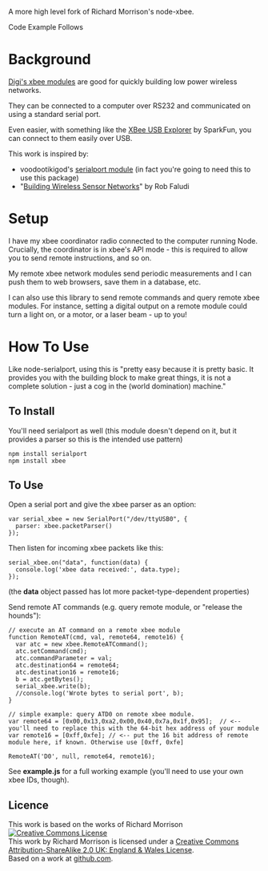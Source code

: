 A more high level fork of Richard Morrison's node-xbee.

Code Example Follows

Background
==========

[Digi's xbee modules](http://www.digi.com/xbee) are good for quickly building low power wireless networks.

They can be connected to a computer over RS232 and communicated on using a standard serial port.

Even easier, with something like the [XBee USB Explorer](http://www.sparkfun.com/products/8687) by SparkFun, you can connect to them easily over USB.

This work is inspired by:

* voodootikigod's [serialport module](https://github.com/voodootikigod/node-serialport) (in fact you're going to need this to use this package)
* "[Building Wireless Sensor Networks](http://shop.oreilly.com/product/9780596807740.do)" by Rob Faludi

Setup
=====

I have my xbee coordinator radio connected to the computer running Node.  Crucially, the coordinator is in xbee's API mode - this is required to allow you to send remote instructions, and so on.

My remote xbee network modules send periodic measurements and I can push them to web browsers, save them in a database, etc.

I can also use this library to send remote commands and query remote xbee modules.  For instance, setting a digital output on a remote module could turn a light on, or a motor, or a laser beam - up to you!

How To Use
==========

Like node-serialport, using this is "pretty easy because it is pretty basic. It provides you with the building block to make great things, it is not a complete solution - just a cog in the (world domination) machine."

To Install
----------

You'll need serialport as well (this module doesn't depend on it, but it provides a parser so this is the intended use pattern)

    npm install serialport
    npm install xbee

To Use
------

Open a serial port and give the xbee parser as an option:

    var serial_xbee = new SerialPort("/dev/ttyUSB0", { 
      parser: xbee.packetParser()
    });

Then listen for incoming xbee packets like this:

    serial_xbee.on("data", function(data) {
      console.log('xbee data received:', data.type);    
    });

(the __data__ object passed has lot more packet-type-dependent properties)

Send remote AT commands (e.g. query remote module, or "release the hounds"):

    // execute an AT command on a remote xbee module
    function RemoteAT(cmd, val, remote64, remote16) {
      var atc = new xbee.RemoteATCommand();
      atc.setCommand(cmd);
      atc.commandParameter = val;
      atc.destination64 = remote64;
      atc.destination16 = remote16;
      b = atc.getBytes();
      serial_xbee.write(b);
      //console.log('Wrote bytes to serial port', b);
    }

    // simple example: query ATD0 on remote xbee module.
    var remote64 = [0x00,0x13,0xa2,0x00,0x40,0x7a,0x1f,0x95];  // <-- you'll need to replace this with the 64-bit hex address of your module
    var remote16 = [0xff,0xfe]; // <-- put the 16 bit address of remote module here, if known. Otherwise use [0xff, 0xfe]

    RemoteAT('D0', null, remote64, remote16);

See __example.js__ for a full working example (you'll need to use your own xbee IDs, though).

Licence
-------

This work is based on the works of Richard Morrison
<a rel="license" href="http://creativecommons.org/licenses/by-sa/2.0/uk/"><img alt="Creative Commons License" style="border-width:0" src="http://i.creativecommons.org/l/by-sa/2.0/uk/88x31.png" /></a><br />This work by <span xmlns:cc="http://creativecommons.org/ns#" property="cc:attributionName">Richard Morrison</span> is licensed under a <a rel="license" href="http://creativecommons.org/licenses/by-sa/2.0/uk/">Creative Commons Attribution-ShareAlike 2.0 UK: England &amp; Wales License</a>.<br />Based on a work at <a xmlns:dct="http://purl.org/dc/terms/" href="https://github.com/mozz100/node-xbee" rel="dct:source">github.com</a>.
